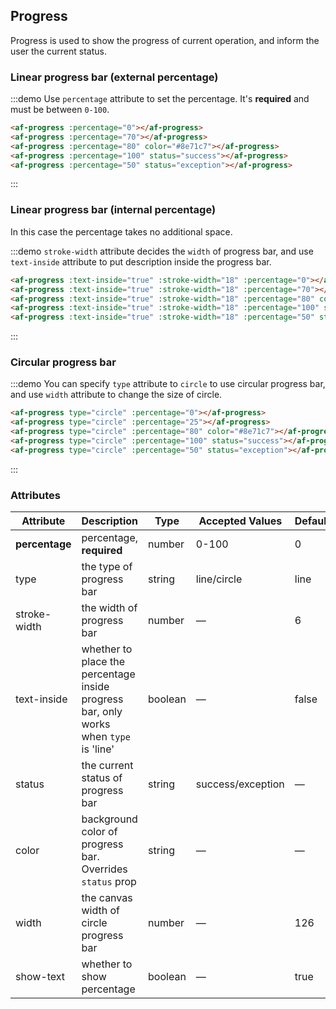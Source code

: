<style>
  .demo-box.demo-progress {
    .el-progress--line {
      margin-bottom: 15px;
      width: 350px;
    }
    .el-progress--circle {
      margin-right: 15px;
    }
  }
</style>
## Progress

Progress is used to show the progress of current operation, and inform the user the current status.

### Linear progress bar (external percentage)

:::demo Use `percentage` attribute to set the percentage. It's **required** and must be between `0-100`.
```html
<af-progress :percentage="0"></af-progress>
<af-progress :percentage="70"></af-progress>
<af-progress :percentage="80" color="#8e71c7"></af-progress>
<af-progress :percentage="100" status="success"></af-progress>
<af-progress :percentage="50" status="exception"></af-progress>
```
:::

### Linear progress bar (internal percentage)

In this case the percentage takes no additional space.

:::demo `stroke-width` attribute decides the `width` of progress bar, and use `text-inside` attribute to put description inside the progress bar.
```html
<af-progress :text-inside="true" :stroke-width="18" :percentage="0"></af-progress>
<af-progress :text-inside="true" :stroke-width="18" :percentage="70"></af-progress>
<af-progress :text-inside="true" :stroke-width="18" :percentage="80" color="rgba(142, 113, 199, 0.7)"></af-progress>
<af-progress :text-inside="true" :stroke-width="18" :percentage="100" status="success"></af-progress>
<af-progress :text-inside="true" :stroke-width="18" :percentage="50" status="exception"></af-progress>
```
:::

### Circular progress bar

:::demo You can specify `type` attribute to `circle` to use circular progress bar, and use `width` attribute to change the size of circle.
```html
<af-progress type="circle" :percentage="0"></af-progress>
<af-progress type="circle" :percentage="25"></af-progress>
<af-progress type="circle" :percentage="80" color="#8e71c7"></af-progress>
<af-progress type="circle" :percentage="100" status="success"></af-progress>
<af-progress type="circle" :percentage="50" status="exception"></af-progress>
``` 
:::

### Attributes
| Attribute      | Description          | Type      | Accepted Values       | Default  |
| --- | ---- | ---- | ---- | ---- |
| **percentage** | percentage, **required** | number | 0-100 | 0 |
| type | the type of progress bar | string | line/circle | line |
| stroke-width | the width of progress bar | number | — | 6 |
| text-inside | whether to place the percentage inside progress bar, only works when `type` is 'line' | boolean | — | false |
| status | the current status of progress bar | string | success/exception | — |
| color  | background color of progress bar. Overrides `status` prop | string | — | — |
| width | the canvas width of circle progress bar | number | — | 126 |
| show-text | whether to show percentage | boolean | — | true |

